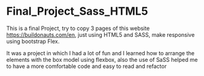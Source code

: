 # Final_Project_Sass_HTML5
This is a final Project,  try to copy 3 pages  of this website https://buildonauts.com/en, just using HTML5 and SASS, make responsive using bootstrap Flex.

It was a project in which I had a lot of fun and I learned how to arrange the elements with the box model using flexbox, also the use of SaSS helped me to have a more comfortable code and easy to read and refactor
